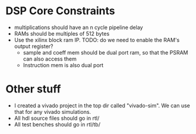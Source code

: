# DSP Core Constraints
* multiplications should have an n cycle pipeline delay
* RAMs should be multiples of 512 bytes
* Use the xilinx block ram IP. TODO: do we need to enable the RAM's output register?
    * sample and coeff mem should be dual port ram, so that the PSRAM can also access them
    * Instruction mem is also dual port

# Other stuff
* I created a vivado project in the top dir called "vivado-sim". We can use that for any vivado simulations.
* All hdl source files should go in rtl/
* All test benches should go in rtl/tb/